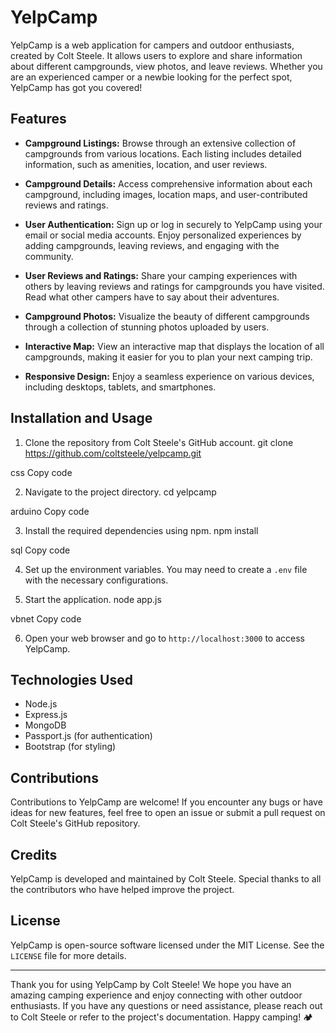 # YelpCamp

YelpCamp is a web application for campers and outdoor enthusiasts, created by Colt Steele. It allows users to explore and share information about different campgrounds, view photos, and leave reviews. Whether you are an experienced camper or a newbie looking for the perfect spot, YelpCamp has got you covered!

## Features

- **Campground Listings:** Browse through an extensive collection of campgrounds from various locations. Each listing includes detailed information, such as amenities, location, and user reviews.

- **Campground Details:** Access comprehensive information about each campground, including images, location maps, and user-contributed reviews and ratings.

- **User Authentication:** Sign up or log in securely to YelpCamp using your email or social media accounts. Enjoy personalized experiences by adding campgrounds, leaving reviews, and engaging with the community.

- **User Reviews and Ratings:** Share your camping experiences with others by leaving reviews and ratings for campgrounds you have visited. Read what other campers have to say about their adventures.

- **Campground Photos:** Visualize the beauty of different campgrounds through a collection of stunning photos uploaded by users.

- **Interactive Map:** View an interactive map that displays the location of all campgrounds, making it easier for you to plan your next camping trip.

- **Responsive Design:** Enjoy a seamless experience on various devices, including desktops, tablets, and smartphones.

## Installation and Usage

1. Clone the repository from Colt Steele's GitHub account.
git clone https://github.com/coltsteele/yelpcamp.git

css
Copy code

2. Navigate to the project directory.
cd yelpcamp

arduino
Copy code

3. Install the required dependencies using npm.
npm install

sql
Copy code

4. Set up the environment variables. You may need to create a `.env` file with the necessary configurations.

5. Start the application.
node app.js

vbnet
Copy code

6. Open your web browser and go to `http://localhost:3000` to access YelpCamp.

## Technologies Used

- Node.js
- Express.js
- MongoDB
- Passport.js (for authentication)
- Bootstrap (for styling)

## Contributions

Contributions to YelpCamp are welcome! If you encounter any bugs or have ideas for new features, feel free to open an issue or submit a pull request on Colt Steele's GitHub repository.

## Credits

YelpCamp is developed and maintained by Colt Steele. Special thanks to all the contributors who have helped improve the project.

## License

YelpCamp is open-source software licensed under the MIT License. See the `LICENSE` file for more details.

---

Thank you for using YelpCamp by Colt Steele! We hope you have an amazing camping experience and enjoy connecting with other outdoor enthusiasts. If you have any questions or need assistance, please reach out to Colt Steele or refer to the project's documentation. Happy camping! 🏕️
